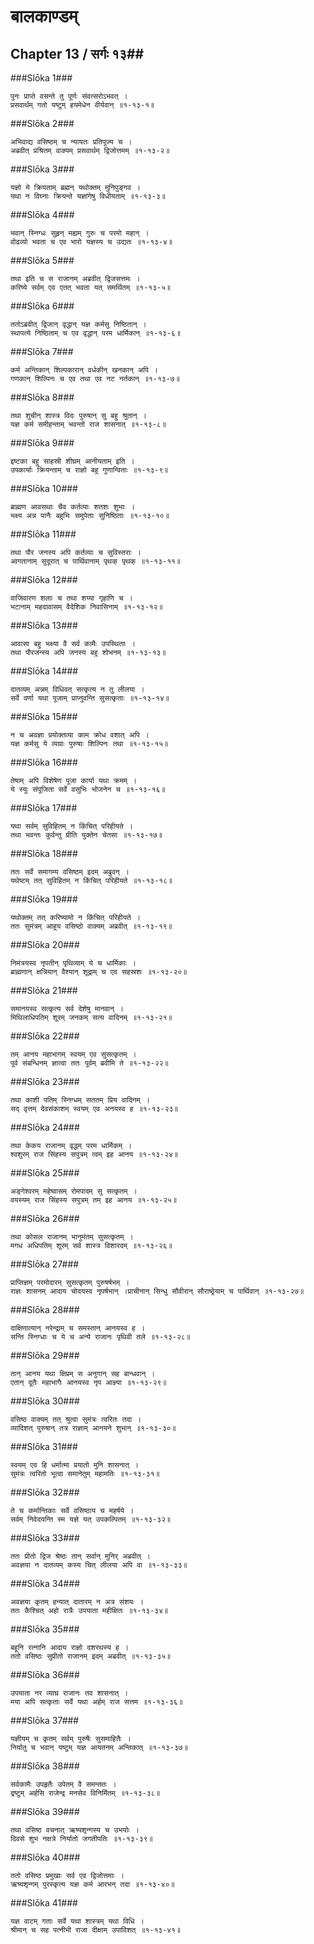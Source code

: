 बालकाण्डम्
===============================


## Chapter 13  / सर्गः १३##


###Slōka 1###


    पुनः प्राप्ते वसन्ते तु पूर्णः संवत्सरोऽभवत् ।
    प्रसवार्थम् गतो यष्टुम् हयमेधेन वीर्यवान् ॥१-१३-१॥


###Slōka 2###


    अभिवाद्य वसिष्ठम् च न्यायतः प्रतिपूज्य च ।
    अब्रवीत् प्रश्रितम् वाक्यम् प्रसवार्थम् द्विजोत्तमम् ॥१-१३-२॥


###Slōka 3###


    यज्ञो मे क्रियताम् ब्रह्मन् यथोक्तम् मुनिपुङ्गव ।
    यथा न विघ्नाः क्रियन्ते यज्ञांगेषु विधीयताम् ॥१-१३-३॥


###Slōka 4###


    भवान् स्निग्धः सुहृन् मह्यम् गुरुः च परमो महान् ।
    वोढव्यो भवता च एव भारो यज्ञस्य च उद्यतः ॥१-१३-४॥


###Slōka 5###


    तथा इति च स राजानम् अब्रवीत् द्विजसत्तमः ।
    करिष्ये सर्वम् एव एतत् भवता यत् समर्थितम् ॥१-१३-५॥


###Slōka 6###


    ततोऽब्रवीत् द्विजान् वृद्धान् यज्ञ कर्मसु निष्ठितान् ।
    स्थापत्ये निष्ठिताम् च एव वृद्धान् परम धार्मिकान् ॥१-१३-६॥


###Slōka 7###


    कर्म अन्तिकान् शिल्पकारान् वर्धकीन् खनकान् अपि ।
    गणकान् शिल्पिनः च एव तथा एव नट नर्तकान् ॥१-१३-७॥


###Slōka 8###


    तथा शुचीन् शास्त्र विदः पुरुषान् सु बहु श्रुतान् ।
    यज्ञ कर्म समीहन्ताम् भवन्तो राज शासनात् ॥१-१३-८॥


###Slōka 9###


    इष्टका बहु साहस्री शीघ्रम् आनीयताम् इति ।
    उपकार्याः क्रियन्ताम् च राज्ञो बहु गुणान्विताः ॥१-१३-९॥


###Slōka 10###


    ब्राह्मण आवसथाः चैव कर्तव्याः शतशः शुभाः ।
    भक्ष्य अन्न पानैः बहुभिः समुपेताः सुनिष्ठिताः ॥१-१३-१०॥


###Slōka 11###


    तथा पौर जनस्य अपि कर्तव्याः च सुविस्तराः ।
    आगतानाम् सुदूरात् च पार्थिवानाम् पृथक् पृथक् ॥१-१३-११॥


###Slōka 12###


    वाजिवारण शलाः च तथा शय्या गृहाणि च ।
    भटानाम् महदावासम् वैदेशिक निवासिनाम् ॥१-१३-१२॥


###Slōka 13###


    आवासा बहु भक्ष्या वै सर्व कामैः उपस्थिताः ।
    तथा पौरजन्स्य अपि जनस्य बहु शोभनम् ॥१-१३-१३॥


###Slōka 14###


    दातव्यम् अन्नम् विधिवत् सत्कृत्य न तु लीलया ।
    सर्वे वर्णा यथा पूजाम् प्राप्नुवन्ति सुसत्कृताः ॥१-१३-१४॥


###Slōka 15###


    न च अवज्ञा प्रयोक्तव्या काम क्रोध वशात् अपि ।
    यज्ञ कर्मसु ये व्यग्राः पुरुषाः शिल्पिनः तथा ॥१-१३-१५॥


###Slōka 16###


    तेषाम् अपि विशेषेण पूजा कार्या यथा क्रमम् ।
    ये स्युः संपूजिता सर्वे वसुभिः भोजनेन च ॥१-१३-१६॥


###Slōka 17###


    यथा सर्वम् सुविहितम् न किंचित् परिहीयते ।
    तथा भवन्तः कुर्वन्तु प्रीति युक्तेन चेतसा ॥१-१३-१७॥


###Slōka 18###


    ततः सर्वे समागम्य वसिष्ठम् इदम् अब्रुवन् ।
    यथेष्टम् तत् सुविहितम् न किंचित् परिहीयते ॥१-१३-१८॥


###Slōka 19###


    यथोक्तम् तत् करिष्यामो न किंचित् परिहीयते ।
    ततः सुमंत्रम् आहूय वसिष्ठो वाक्यम् अब्रवीत् ॥१-१३-१९॥


###Slōka 20###


    निमंत्रयस्व नृपतीन् पृथिव्याम् ये च धार्मिकाः ।
    ब्राह्मणान् क्षत्रियान् वैश्यान् शूद्राम् च एव सहस्रशः ॥१-१३-२०॥


###Slōka 21###


    समानयस्व सत्कृत्य सर्व देशेषु मानवान् ।
    मिथिलाधिपतिम् शूरम् जनकम् सत्य वादिनम् ॥१-१३-२१॥


###Slōka 22###


    तम् आनय महाभागम् स्वयम् एव सुसत्कृतम् ।
    पूर्व संबन्धिनम् ज्ञात्वा ततः पूर्वम् ब्रवीमि ते ॥१-१३-२२॥


###Slōka 23###


    तथा काशी पतिम् स्निग्धम् सततम् प्रिय वादिनम् ।
    सद् वृत्तम् देवसंकाशम् स्वयम् एव अनयस्व ह ॥१-१३-२३॥


###Slōka 24###


    तथा केकय राजानम् वृद्धम् परम धार्मिकम् ।
    श्वशुरम् राज सिंहस्य सपुत्रम् त्वम् इह आनय ॥१-१३-२४॥


###Slōka 25###


    अङ्गेश्वरम् महेष्वासम् रोमपादम् सु सत्कृतम् ।
    वयस्यम् राज सिंहस्य सपुत्रम् तम् इह आनय ॥१-१३-२५॥


###Slōka 26###


    तथा कोसल राजानम् भानुमंतम् सुसत्कृतम् ।
    मगध अधिपतिम् शूरम् सर्व शास्त्र विशारदम् ॥१-१३-२६॥


###Slōka 27###


    प्राप्तिज्ञम् परमोदारम् सुसत्कृतम् पुरुषर्षभम् ।
    राज्ञः शासनम् आदाय चोदयस्व नृपर्षभान् ।प्राचीनान् सिन्धु सौवीरान् सौराष्ठ्रेयाम् च पार्थिवान् ॥१-१३-२७॥


###Slōka 28###


    दाक्षिणात्यान् नरेन्द्राम् च समस्तान् आनयस्व ह ।
    सन्ति स्निग्धाः च ये च अन्ये राजानः पृथिवी तले ॥१-१३-२८॥


###Slōka 29###


    तान् आनय यथा क्षिप्रम् स अनुगान् सह बान्धवान् ।
    एतान् दूतैः महाभागैः आनयस्व नृप आज्ञ्या ॥१-१३-२९॥


###Slōka 30###


    वसिष्ठ वाक्यम् तत् श्रुत्वा सुमंत्रः त्वरितः तदा ।
    व्यादिशत् पुरुषान् तत्र राज्ञाम् आनयने शुभान् ॥१-१३-३०॥


###Slōka 31###


    स्वयम् एव हि धर्मात्मा प्रयातो मुनि शासनात् ।
    सुमंत्रः त्वरितो भूत्वा समानेतुम् महामतिः ॥१-१३-३१॥


###Slōka 32###


    ते च कर्मान्तिकाः सर्वे वसिष्ठाय च महर्षये ।
    सर्वम् निवेदयन्ति स्म यज्ञे यत् उपकल्पितम् ॥१-१३-३२॥


###Slōka 33###


    ततः प्रीतो द्विज श्रेष्ठः तान् सर्वान् मुनिर् अब्रवीत् ।
    अवज्ञया न दातव्यम् कस्य चित् लीलया अपि वा ॥१-१३-३३॥


###Slōka 34###


    अवज्ञया कृतम् हन्यात् दातारम् न अत्र संशयः ।
    ततः कैश्चित् अहो रात्रैः उपयाता महीक्षितः ॥१-१३-३४॥


###Slōka 35###


    बहूनि रत्नानि आदाय राज्ञो दशरथस्य ह ।
    ततो वसिष्ठः सुप्रीतो राजानम् इदम् अब्रवीत् ॥१-१३-३५॥


###Slōka 36###


    उपयाता नर व्याघ्र राजानः तव शासनात् ।
    मया अपि सत्कृताः सर्वे यथा अर्हम् राज सत्तम ॥१-१३-३६॥


###Slōka 37###


    यज्ञीयम् च कृतम् सर्वम् पुरुषैः सुसमाहितैः ।
    निर्यातु च भवान् यष्टुम् यज्ञ आयतनम् अन्तिकात् ॥१-१३-३७॥


###Slōka 38###


    सर्वकामैः उपहृतैः उपेतम् वै समन्ततः ।
    द्रष्टुम् अर्हसि राजेन्द्र मनसेव विनिर्मितम् ॥१-१३-३८॥


###Slōka 39###


    तथा वसिष्ठ वचनात् ऋष्यशृन्गस्य च उभयोः ।
    दिवसे शुभ नक्षत्रे निर्यातो जगतीपतिः ॥१-१३-३९॥


###Slōka 40###


    ततो वसिष्ठ प्रमुखाः सर्व एव द्विजोत्तमाः ।
    ऋष्यशृन्गम् पुरस्कृत्य यज्ञ कर्म आरभन् तदा ॥१-१३-४०॥


###Slōka 41###


    यज्ञ वाटम् गताः सर्वे यथा शास्त्रम् यथा विधि ।
    श्रीमान् च सह पत्नीभी राजा दीक्षाम् उपाविशत् ॥१-१३-४१॥


